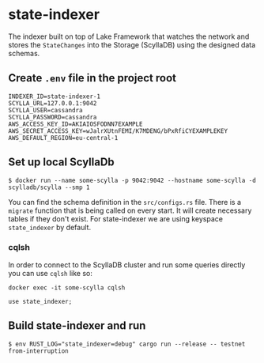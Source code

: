 # state-indexer

The indexer built on top of Lake Framework that watches the network and stores the `StateChanges` into the Storage (ScyllaDB) using the designed data schemas.

## Create `.env` file in the project root

```
INDEXER_ID=state-indexer-1
SCYLLA_URL=127.0.0.1:9042
SCYLLA_USER=cassandra
SCYLLA_PASSWORD=cassandra
AWS_ACCESS_KEY_ID=AKIAIOSFODNN7EXAMPLE
AWS_SECRET_ACCESS_KEY=wJalrXUtnFEMI/K7MDENG/bPxRfiCYEXAMPLEKEY
AWS_DEFAULT_REGION=eu-central-1
```

## Set up local ScyllaDb

```
$ docker run --name some-scylla -p 9042:9042 --hostname some-scylla -d scylladb/scylla --smp 1
```

You can find the schema definition in the `src/configs.rs` file. There is a `migrate` function that is being called on every start. It will create necessary tables if they don't exist.
For state-indexer we are using keyspace `state_indexer` by default.
### cqlsh

In order to connect to the ScyllaDB cluster and run some queries directly you can use `cqlsh` like so:

```
docker exec -it some-scylla cqlsh

use state_indexer;
```

## Build state-indexer and run

```
$ env RUST_LOG="state_indexer=debug" cargo run --release -- testnet from-interruption
```
